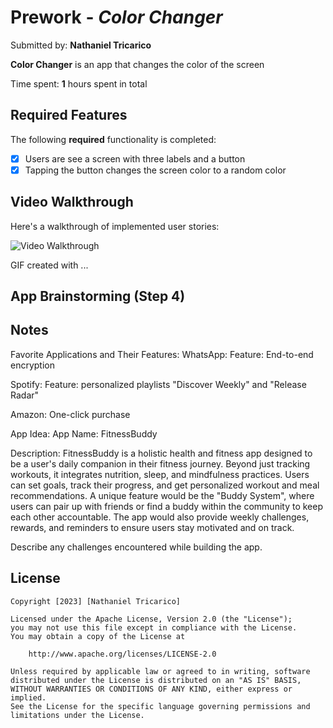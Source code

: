 # Prework - *Color Changer*

Submitted by: **Nathaniel Tricarico**

**Color Changer** is an app that changes the color of the screen

Time spent: **1** hours spent in total

## Required Features

The following **required** functionality is completed:

- [x] Users are see a screen with three labels and a button
- [x] Tapping the button changes the screen color to a random color
 
## Video Walkthrough

Here's a walkthrough of implemented user stories:

<img src='http://i.imgur.com/link/to/your/gif/file.gif' title='Video Walkthrough' width='' alt='Video Walkthrough' />

<!-- Replace this with whatever GIF tool you used! -->
GIF created with ...  
<!-- Recommended tools:
[Kap](https://getkap.co/) for macOS
[ScreenToGif](https://www.screentogif.com/) for Windows
[peek](https://github.com/phw/peek) for Linux. -->

## App Brainstorming (Step 4)

## Notes
Favorite Applications and Their Features:
WhatsApp:
Feature: End-to-end encryption

Spotify:
Feature: personalized playlists "Discover Weekly" and "Release Radar" 

Amazon:
One-click purchase

App Idea:
App Name: FitnessBuddy

Description: FitnessBuddy is a holistic health and fitness app designed to be a user's daily companion in their fitness journey. Beyond just tracking workouts, it integrates nutrition, sleep, and mindfulness practices. Users can set goals, track their progress, and get personalized workout and meal recommendations. A unique feature would be the "Buddy System", where users can pair up with friends or find a buddy within the community to keep each other accountable. The app would also provide weekly challenges, rewards, and reminders to ensure users stay motivated and on track.

Describe any challenges encountered while building the app.

## License

    Copyright [2023] [Nathaniel Tricarico]

    Licensed under the Apache License, Version 2.0 (the "License");
    you may not use this file except in compliance with the License.
    You may obtain a copy of the License at

        http://www.apache.org/licenses/LICENSE-2.0

    Unless required by applicable law or agreed to in writing, software
    distributed under the License is distributed on an "AS IS" BASIS,
    WITHOUT WARRANTIES OR CONDITIONS OF ANY KIND, either express or implied.
    See the License for the specific language governing permissions and
    limitations under the License.
